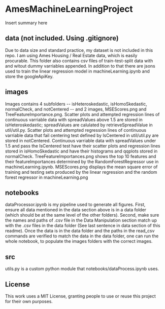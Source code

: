 # AmesMachineLearningProject

Insert summary here

## data (not included. Using .gitignore)

Due to data size and standard practice, my dataset is not included in this repo. I am using Ames Housing / Real Estate data, which is easily procurable. This folder also contains csv files of train-test-split data with and witout dummy varriables appended. In addition to that there are jsons used to train the linear regression model in machineLearning.ipynb and store the googleApiKey.

## images

Images contains 4 subfolders -- isHeteroskedastic, isHomoSkedastic, normalCheck, and notCentered -- and 2 images, MSEScores.png and TreeFeatureImportance.png. Scatter plots and attempted regression lines of continuous varriable data with spreadValues above 1.5 are stored in isHeteroskedastic; spreadValues are calulated by retrieveSpreadValue in util/util.py. Scatter plots and attempted regression lines of continuous varriable data that fail centering test defined by IsCentered in util/util.py are stored in notCentered. Continuous varriable data with spreadValues under 1.5 and pass the IsCentered test have their scatter plots and regression lines stored in isHomoSkedastic and have their histograms and qqplots stored in normalCheck. TreeFeatureImportances.png shows the top 10 features and their featureImportances determined by the RandomForestRegressor use in machineLearning.ipynb. MSEScores.png displays the mean square error of training and testing sets produced by the linear regression and the random forest regressor in machineLearning.png

## notebooks

dataProcessor.ipynb is my pipeline used to generate all figures. First, ensure all data mentioned in the data section above is in a data folder (which should be at the same level of the other folders). Second, make sure the names and paths of .csv file in the Data Manipulation section match up with the .csv files in the data folder (See last sentence in data section of this readme). Once the data is in the data folder and the paths in the read_csv commands are verified to match the data in the data folder, one can run the whole notebook, to populate the images folders with the correct images.

## src

utils.py is a custom python module that notebooks/dataProcess.ipynb uses.

## License

This work uses a MIT License, granting people to use or reuse this project for their own purposes.
